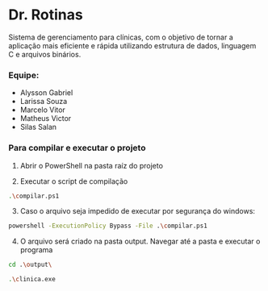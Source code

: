 # Dr. Rotinas

Sistema de gerenciamento para clínicas, com o objetivo de tornar a aplicação mais eficiente e rápida utilizando estrutura de dados, linguagem C e arquivos binários.

### Equipe:
- Alysson Gabriel
- Larissa Souza
- Marcelo Vitor
- Matheus Victor
- Silas Salan
  
### Para compilar e executar o projeto
1. Abrir o PowerShell na pasta raíz do projeto

2. Executar o script de compilação
```bash
.\compilar.ps1
```

3. Caso o arquivo seja impedido de executar por segurança do windows:
```bash
powershell -ExecutionPolicy Bypass -File .\compilar.ps1
```

4. O arquivo será criado na pasta output. Navegar até a pasta e executar o programa
```bash
cd .\output\

.\clinica.exe
```
